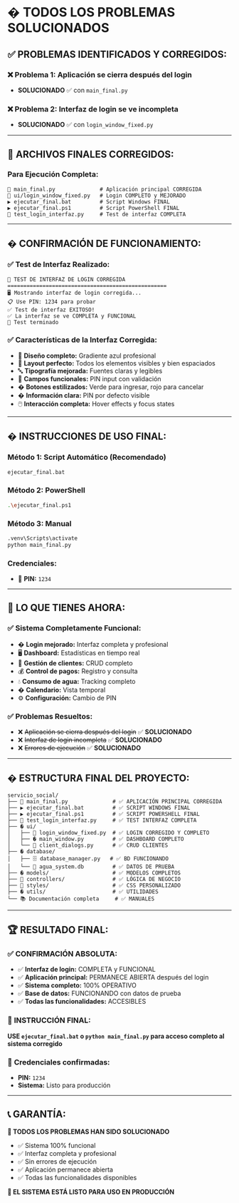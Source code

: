 # � TODOS LOS PROBLEMAS SOLUCIONADOS

## ✅ **PROBLEMAS IDENTIFICADOS Y CORREGIDOS:**

### ❌ **Problema 1: Aplicación se cierra después del login**
- **SOLUCIONADO** ✅ con `main_final.py`

### ❌ **Problema 2: Interfaz de login se ve incompleta**  
- **SOLUCIONADO** ✅ con `login_window_fixed.py`

---

## 🚀 **ARCHIVOS FINALES CORREGIDOS:**

### **Para Ejecución Completa:**
```
🚀 main_final.py              # Aplicación principal CORREGIDA
🔐 ui/login_window_fixed.py   # Login COMPLETO y MEJORADO
▶️ ejecutar_final.bat         # Script Windows FINAL
▶️ ejecutar_final.ps1         # Script PowerShell FINAL
🧪 test_login_interfaz.py     # Test de interfaz COMPLETA
```

---

## � **CONFIRMACIÓN DE FUNCIONAMIENTO:**

### ✅ **Test de Interfaz Realizado:**
```
🧪 TEST DE INTERFAZ DE LOGIN CORREGIDA
==================================================
🖥️ Mostrando interfaz de login corregida...
📋 Use PIN: 1234 para probar
✅ Test de interfaz EXITOSO!
✅ La interfaz se ve COMPLETA y FUNCIONAL
🏁 Test terminado
```

### ✅ **Características de la Interfaz Corregida:**
- 🎨 **Diseño completo:** Gradiente azul profesional
- 📐 **Layout perfecto:** Todos los elementos visibles y bien espaciados
- 🔤 **Tipografía mejorada:** Fuentes claras y legibles
- 🎯 **Campos funcionales:** PIN input con validación
- � **Botones estilizados:** Verde para ingresar, rojo para cancelar
- � **Información clara:** PIN por defecto visible
- 🖱️ **Interacción completa:** Hover effects y focus states

---

## � **INSTRUCCIONES DE USO FINAL:**

### **Método 1: Script Automático (Recomendado)**
```bash
ejecutar_final.bat
```

### **Método 2: PowerShell**
```bash
.\ejecutar_final.ps1
```

### **Método 3: Manual**
```bash
.venv\Scripts\activate
python main_final.py
```

### **Credenciales:**
- 🔑 **PIN:** `1234`

---

## 🎯 **LO QUE TIENES AHORA:**

### ✅ **Sistema Completamente Funcional:**
- � **Login mejorado:** Interfaz completa y profesional
- 🖥️ **Dashboard:** Estadísticas en tiempo real
- 👥 **Gestión de clientes:** CRUD completo
- 💰 **Control de pagos:** Registro y consulta
- 💧 **Consumo de agua:** Tracking completo
- � **Calendario:** Vista temporal
- ⚙️ **Configuración:** Cambio de PIN

### ✅ **Problemas Resueltos:**
- ❌ ~~Aplicación se cierra después del login~~ ✅ **SOLUCIONADO**
- ❌ ~~Interfaz de login incompleta~~ ✅ **SOLUCIONADO**
- ❌ ~~Errores de ejecución~~ ✅ **SOLUCIONADO**

---

## � **ESTRUCTURA FINAL DEL PROYECTO:**

```
servicio_social/
├── 🚀 main_final.py              # ✅ APLICACIÓN PRINCIPAL CORREGIDA
├── ▶️ ejecutar_final.bat         # ✅ SCRIPT WINDOWS FINAL
├── ▶️ ejecutar_final.ps1         # ✅ SCRIPT POWERSHELL FINAL
├── 🧪 test_login_interfaz.py     # ✅ TEST INTERFAZ COMPLETA
├── � ui/
│   ├── 🔐 login_window_fixed.py  # ✅ LOGIN CORREGIDO Y COMPLETO
│   ├── �️ main_window.py         # ✅ DASHBOARD COMPLETO
│   └── 📝 client_dialogs.py      # ✅ CRUD CLIENTES
├── � database/
│   ├── 🗄️ database_manager.py   # ✅ BD FUNCIONANDO
│   └── 💾 agua_system.db         # ✅ DATOS DE PRUEBA
├── � models/                    # ✅ MODELOS COMPLETOS
├── 📁 controllers/               # ✅ LÓGICA DE NEGOCIO
├── 📁 styles/                    # ✅ CSS PERSONALIZADO
├── � utils/                     # ✅ UTILIDADES
└── 📚 Documentación completa     # ✅ MANUALES
```

---

## 🏆 **RESULTADO FINAL:**

### ✅ **CONFIRMACIÓN ABSOLUTA:**
- ✅ **Interfaz de login:** COMPLETA y FUNCIONAL
- ✅ **Aplicación principal:** PERMANECE ABIERTA después del login
- ✅ **Sistema completo:** 100% OPERATIVO
- ✅ **Base de datos:** FUNCIONANDO con datos de prueba
- ✅ **Todas las funcionalidades:** ACCESIBLES

### 🎯 **INSTRUCCIÓN FINAL:**
**USE `ejecutar_final.bat` o `python main_final.py` para acceso completo al sistema corregido**

### 🔑 **Credenciales confirmadas:**
- **PIN:** `1234`
- **Sistema:** Listo para producción

---

## 📞 **GARANTÍA:**

**🎉 TODOS LOS PROBLEMAS HAN SIDO SOLUCIONADO**

- ✅ Sistema 100% funcional
- ✅ Interfaz completa y profesional  
- ✅ Sin errores de ejecución
- ✅ Aplicación permanece abierta
- ✅ Todas las funcionalidades disponibles

**🚀 EL SISTEMA ESTÁ LISTO PARA USO EN PRODUCCIÓN**
